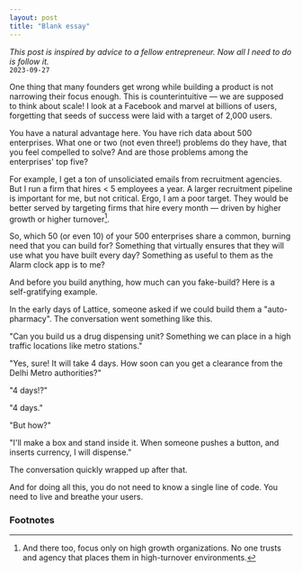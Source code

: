 ```yaml
---
layout: post
title: "Blank essay"
---
```

_This post is inspired by advice to a fellow entrepreneur. Now all I need to do is follow it._  
`2023-09-27`

One thing that many founders get wrong while building a product is not narrowing their focus enough. This is counterintuitive — we are supposed to think about scale! I look at a Facebook and marvel at billions of users, forgetting that seeds of success were laid with a target of 2,000 users. 

You have a natural advantage here. You have rich data about 500 enterprises. What one or two (not even three!) problems do they have, that you feel compelled to solve? And are those problems among the enterprises' top five?

For example, I get a ton of unsoliciated emails from recruitment agencies. But I run a firm that hires < 5 employees a year. A larger recruitment pipeline is important for me, but not critical. Ergo, I am a poor target. They would be better served by targeting firms that hire every month — driven by higher growth or higher turnover[^1].

So, which 50 (or even 10) of your 500 enterprises share a common, burning need that you can build for? Something that virtually ensures that they will use what you have built every day? Something as useful to them as the Alarm clock app is to me?

And before you build anything, how much can you fake-build? Here is a self-gratifying example. 

In the early days of Lattice, someone asked if we could build them a "auto-pharmacy". The conversation went something like this.

"Can you build us a drug dispensing unit? Something we can place in a high traffic locations like metro stations."

"Yes, sure! It will take 4 days. How soon can you get a clearance from the Delhi Metro authorities?"

"4 days!?"

"4 days."

"But how?"

"I'll make a box and stand inside it. When someone pushes a button, and inserts currency, I will dispense."

The conversation quickly wrapped up after that.

And for doing all this, you do not need to know a single line of code. You need to live and breathe your users.

### Footnotes
[^1]: And there too, focus only on high growth organizations. No one trusts and agency that places them in high-turnover environments.

